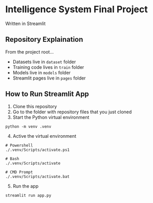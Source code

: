 # Intelligence System Final Project

Written in Streamlit

## Repository Explaination

From the project root...

* Datasets live in `dataset` folder
* Training code lives in `train` folder
* Models live in `models` folder
* Streamlit pages live in `pages` folder

## How to Run Streamlit App

1. Clone this repository
2. Go to the folder with repository files that you just cloned
3. Start the Python virtual environment

```
python -m venv .venv
```

4. Active the virtual environment

```
# Powershell
./.venv/Scripts/activate.ps1

# Bash
./.venv/Scripts/activate

# CMD Prompt
./.venv/Scripts/activate.bat
```

5. Run the app

```
streamlit run app.py
```
